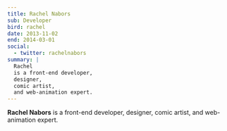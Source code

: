 ```yaml
---
title: Rachel Nabors
sub: Developer
bird: rachel
date: 2013-11-02
end: 2014-03-01
social:
  - twitter: rachelnabors
summary: |
  Rachel
  is a front-end developer,
  designer,
  comic artist,
  and web-animation expert.
---
```


**Rachel Nabors**
is a front-end developer,
designer,
comic artist,
and web-animation expert.

